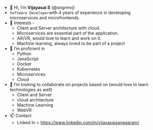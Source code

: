 - 👋 Hi, I’m **Vijayasai S** (@sngrmvj)
- `Software Developer`with 4 years of experience in developing microservices and microfrontends.   
- 👀 Interests -
  - Client and Server architecture with cloud.
  - Microservices are essential part of the application.
  - AR/VR, would love to learn and work on it.
  - Machine learning, always loved to be part of a project
- 🌱 I’m proficient in
  - Python
  - JavaScript
  - Docker
  - Kubernetes
  - Microservices
  - Cloud
- 💞️ I’m looking to collaborate on projects based on (would love to learn technologies as well)
  - Client and Server 
  - cloud architecture
  - Machine Learning
  - WebVR
- 📫 Contact
  - Linked In > https://www.linkedin.com/in/vijayasaisanagaram/

<!---
sngrmvj/sngrmvj is a ✨ special ✨ repository because its `README.md` (this file) appears on your GitHub profile.
You can click the Preview link to take a look at your changes.
--->
